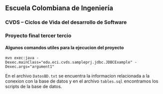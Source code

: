 ## Escuela Colombiana de Ingeniería

### CVDS – Ciclos de Vida del desarrollo de Software
### Proyecto final tercer tercio

#### Algunos comandos utiles para la ejecucion del proyecto

```
mvn exec:java -Dexec.mainClass="edu.eci.cvds.sampleprj.jdbc.JDBCExample" -Dexec.args="argument1" 
```

En el archivo `DatosBD.txt` se encuentra la informacion relacionada a la conexion con la base de datos y en el archivo `tables.sql` encontramos los scripts de la base de datos.

